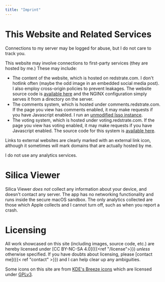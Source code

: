 ```yaml
---
title: "Imprint"
---
```


# This Website and Related Services

Connections to my server may be logged for abuse, but I do not care to track you.

This website may involve connections to first-party services (they are hosted by me.) These may include:
* The content of the website, which is hosted on redstrate.com. I don't hotlink often (maybe the odd image in an embedded social media post). I also employ cross-origin policies to prevent leakages. The website source code is [available here](https://github.com/redstrate/redstrate.com) and the NGINX configuration simply serves it from a directory on the server.
* The comments system, which is hosted under comments.redstrate.com. If the page you view has comments enabled, it may make requests if you have Javascript enabled. I run an [unmodified Isso instance](https://isso-comments.de/).
* The voting system, which is hosted under voting.redstrate.com. If the page you view has voting enabled, it may make requests if you have Javascript enabled. The source code for this system is [available here](https://codeberg.org/redstrate/votingsystem).

Links to external websites are clearly marked with an external link icon, although it sometimes will mark domains that are actually hosted by me.

I do not use any analytics services.

# Silica Viewer

Silica Viewer _does not_ collect any information about your device, and doesn't contact any server. The app has no networking functionality and runs inside the secure macOS sandbox. The only analytics collected are those which Apple collects and I
cannot turn off, such as when you report a crash.

# Licensing

All work showcased on this site (including images, source code, etc.) are hereby licensed under
[CC BY-NC-SA 4.0]({{<ref "/license">}}) _unless_ otherwise specified. If you have doubts about licensing, please [contact me]({{< ref "contact" >}}) and I can help clear up any ambiguities.

Some icons on this site are from [KDE's Breeze icons](https://invent.kde.org/frameworks/breeze-icons) which are licensed under [GPLv3](https://invent.kde.org/frameworks/breeze-icons/-/blob/master/COPYING-ICONS?ref_type=heads).
